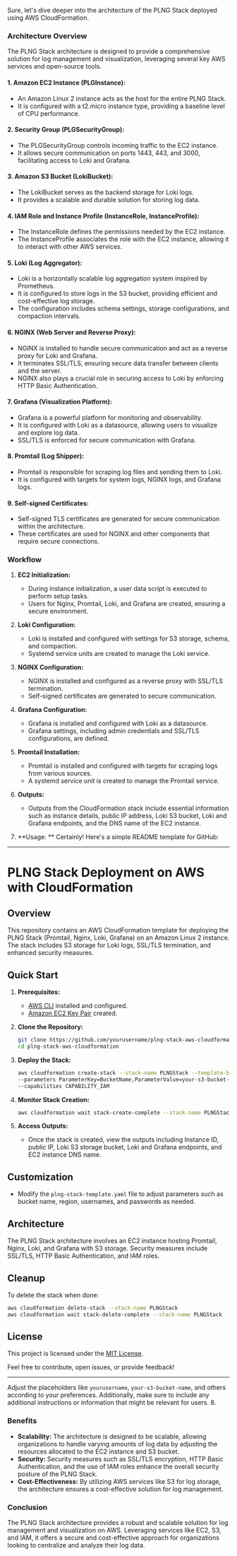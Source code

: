 Sure, let's dive deeper into the architecture of the PLNG Stack deployed using AWS CloudFormation.

### Architecture Overview

The PLNG Stack architecture is designed to provide a comprehensive solution for log management and visualization, leveraging several key AWS services and open-source tools.

#### 1. **Amazon EC2 Instance (PLGInstance):**
   - An Amazon Linux 2 instance acts as the host for the entire PLNG Stack.
   - It is configured with a t2.micro instance type, providing a baseline level of CPU performance.

#### 2. **Security Group (PLGSecurityGroup):**
   - The PLGSecurityGroup controls incoming traffic to the EC2 instance.
   - It allows secure communication on ports 1443, 443, and 3000, facilitating access to Loki and Grafana.

#### 3. **Amazon S3 Bucket (LokiBucket):**
   - The LokiBucket serves as the backend storage for Loki logs.
   - It provides a scalable and durable solution for storing log data.

#### 4. **IAM Role and Instance Profile (InstanceRole, InstanceProfile):**
   - The InstanceRole defines the permissions needed by the EC2 instance.
   - The InstanceProfile associates the role with the EC2 instance, allowing it to interact with other AWS services.

#### 5. **Loki (Log Aggregator):**
   - Loki is a horizontally scalable log aggregation system inspired by Prometheus.
   - It is configured to store logs in the S3 bucket, providing efficient and cost-effective log storage.
   - The configuration includes schema settings, storage configurations, and compaction intervals.

#### 6. **NGINX (Web Server and Reverse Proxy):**
   - NGINX is installed to handle secure communication and act as a reverse proxy for Loki and Grafana.
   - It terminates SSL/TLS, ensuring secure data transfer between clients and the server.
   - NGINX also plays a crucial role in securing access to Loki by enforcing HTTP Basic Authentication.

#### 7. **Grafana (Visualization Platform):**
   - Grafana is a powerful platform for monitoring and observability.
   - It is configured with Loki as a datasource, allowing users to visualize and explore log data.
   - SSL/TLS is enforced for secure communication with Grafana.

#### 8. **Promtail (Log Shipper):**
   - Promtail is responsible for scraping log files and sending them to Loki.
   - It is configured with targets for system logs, NGINX logs, and Grafana logs.

#### 9. **Self-signed Certificates:**
   - Self-signed TLS certificates are generated for secure communication within the architecture.
   - These certificates are used for NGINX and other components that require secure connections.

### Workflow

1. **EC2 Initialization:**
   - During instance initialization, a user data script is executed to perform setup tasks.
   - Users for Nginx, Promtail, Loki, and Grafana are created, ensuring a secure environment.

2. **Loki Configuration:**
   - Loki is installed and configured with settings for S3 storage, schema, and compaction.
   - Systemd service units are created to manage the Loki service.

3. **NGINX Configuration:**
   - NGINX is installed and configured as a reverse proxy with SSL/TLS termination.
   - Self-signed certificates are generated to secure communication.

4. **Grafana Configuration:**
   - Grafana is installed and configured with Loki as a datasource.
   - Grafana settings, including admin credentials and SSL/TLS configurations, are defined.

5. **Promtail Installation:**
   - Promtail is installed and configured with targets for scraping logs from various sources.
   - A systemd service unit is created to manage the Promtail service.

6. **Outputs:**
   - Outputs from the CloudFormation stack include essential information such as instance details, public IP address, Loki S3 bucket, Loki and Grafana endpoints, and the DNS name of the EC2 instance.
  
 7. **Usage: **
Certainly! Here's a simple README template for GitHub:

---

# PLNG Stack Deployment on AWS with CloudFormation

## Overview

This repository contains an AWS CloudFormation template for deploying the PLNG Stack (Promtail, Nginx, Loki, Grafana) on an Amazon Linux 2 instance. The stack includes S3 storage for Loki logs, SSL/TLS termination, and enhanced security measures.

## Quick Start

1. **Prerequisites:**
   - [AWS CLI](https://aws.amazon.com/cli/) installed and configured.
   - [Amazon EC2 Key Pair](https://docs.aws.amazon.com/AWSEC2/latest/UserGuide/ec2-key-pairs.html) created.

2. **Clone the Repository:**
   ```bash
   git clone https://github.com/yourusername/plng-stack-aws-cloudformation.git
   cd plng-stack-aws-cloudformation
   ```

3. **Deploy the Stack:**
   ```bash
   aws cloudformation create-stack --stack-name PLNGStack --template-body file://plng-stack-template.yaml \
   --parameters ParameterKey=BucketName,ParameterValue=your-s3-bucket-name ParameterKey=Region,ParameterValue=your-preferred-region \
   --capabilities CAPABILITY_IAM
   ```

4. **Monitor Stack Creation:**
   ```bash
   aws cloudformation wait stack-create-complete --stack-name PLNGStack
   ```

5. **Access Outputs:**
   - Once the stack is created, view the outputs including Instance ID, public IP, Loki S3 storage bucket, Loki and Grafana endpoints, and EC2 instance DNS name.

## Customization

- Modify the `plng-stack-template.yaml` file to adjust parameters such as bucket name, region, usernames, and passwords as needed.

## Architecture

The PLNG Stack architecture involves an EC2 instance hosting Promtail, Nginx, Loki, and Grafana with S3 storage. Security measures include SSL/TLS, HTTP Basic Authentication, and IAM roles.

## Cleanup

To delete the stack when done:

```bash
aws cloudformation delete-stack --stack-name PLNGStack
aws cloudformation wait stack-delete-complete --stack-name PLNGStack
```

## License

This project is licensed under the [MIT License](LICENSE).

Feel free to contribute, open issues, or provide feedback!

---

Adjust the placeholders like `yourusername`, `your-s3-bucket-name`, and others according to your preferences. Additionally, make sure to include any additional instructions or information that might be relevant for users.
 8. 

### Benefits

- **Scalability:** The architecture is designed to be scalable, allowing organizations to handle varying amounts of log data by adjusting the resources allocated to the EC2 instance and S3 bucket.
- **Security:** Security measures such as SSL/TLS encryption, HTTP Basic Authentication, and the use of IAM roles enhance the overall security posture of the PLNG Stack.
- **Cost-Effectiveness:** By utilizing AWS services like S3 for log storage, the architecture ensures a cost-effective solution for log management.

### Conclusion

The PLNG Stack architecture provides a robust and scalable solution for log management and visualization on AWS. Leveraging services like EC2, S3, and IAM, it offers a secure and cost-effective approach for organizations looking to centralize and analyze their log data.

